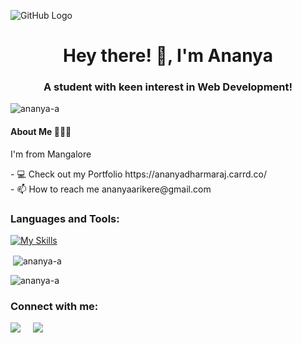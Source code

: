 ![GitHub Logo](https://github.com/Ananya-a/Ananya-a/issues/1)

<h1 align="center">Hey there! 👋, I'm Ananya</h1>
<h3 align="center">A student with keen interest in Web Development!</h3>

<p align="left"> <img src="https://komarev.com/ghpvc/?username=ananya-a&label=Profile%20views&color=0e75b6&style=flat" alt="ananya-a" /> </p>

<h4>About Me 👩🏻‍💻</h4>
<p>I'm from Mangalore</p>
<!-- <p>💻 Check out my Portfolio https://ananyadharmaraj.carrd.co/</p>
<p>📫 How to reach me **ananyaarikere@gmail.com**</p> -->
- 💻 Check out my Portfolio https://ananyadharmaraj.carrd.co/ <br />
- 📫 How to reach me ananyaarikere@gmail.com


<h3 align="left">Languages and Tools:</h3>
<!-- <p align="left"> <a href="https://developer.android.com" target="_blank" rel="noreferrer"> <img src="https://raw.githubusercontent.com/devicons/devicon/master/icons/android/android-original-wordmark.svg" alt="android" width="40" height="40"/> </a> <a href="https://www.cprogramming.com/" target="_blank" rel="noreferrer"> <img src="https://raw.githubusercontent.com/devicons/devicon/master/icons/c/c-original.svg" alt="c" width="40" height="40"/> </a> <a href="https://www.w3schools.com/css/" target="_blank" rel="noreferrer"> <img src="https://raw.githubusercontent.com/devicons/devicon/master/icons/css3/css3-original-wordmark.svg" alt="css3" width="40" height="40"/> </a> <a href="https://www.figma.com/" target="_blank" rel="noreferrer"> <img src="https://www.vectorlogo.zone/logos/figma/figma-icon.svg" alt="figma" width="40" height="40"/> </a> <a href="https://firebase.google.com/" target="_blank" rel="noreferrer"> <img src="https://www.vectorlogo.zone/logos/firebase/firebase-icon.svg" alt="firebase" width="40" height="40"/> </a> <a href="https://git-scm.com/" target="_blank" rel="noreferrer"> <img src="https://www.vectorlogo.zone/logos/git-scm/git-scm-icon.svg" alt="git" width="40" height="40"/> </a> <a href="https://www.w3.org/html/" target="_blank" rel="noreferrer"> <img src="https://raw.githubusercontent.com/devicons/devicon/master/icons/html5/html5-original-wordmark.svg" alt="html5" width="40" height="40"/> </a> <a href="https://www.java.com" target="_blank" rel="noreferrer"> <img src="https://raw.githubusercontent.com/devicons/devicon/master/icons/java/java-original.svg" alt="java" width="40" height="40"/> </a> <a href="https://www.mysql.com/" target="_blank" rel="noreferrer"> <img src="https://raw.githubusercontent.com/devicons/devicon/master/icons/mysql/mysql-original-wordmark.svg" alt="mysql" width="40" height="40"/> </a> <a href="https://www.python.org" target="_blank" rel="noreferrer"> <img src="https://raw.githubusercontent.com/devicons/devicon/master/icons/python/python-original.svg" alt="python" width="40" height="40"/> </a> </p> -->

[![My Skills](https://skillicons.dev/icons?i=c,java,html,css,python,mysql,eclipse,firebase,vscode)](https://skillicons.dev)

<p>&nbsp;<img align="center" src="https://github-readme-stats.vercel.app/api?username=ananya-a&show_icons=true&locale=en" alt="ananya-a" /></p>

<p><img align="center" src="https://github-readme-streak-stats.herokuapp.com/?user=ananya-a&" alt="ananya-a" /></p>

<h3 align="left">Connect with me:</h3>
<p>
  <a href="https://www.linkedin.com/in/ananya-a-128a67202/"><img src="https://img.shields.io/badge/linkedin-%230077B5.svg?&style=for-the-badge&logo=linkedin&logoColor=white" /></a>&nbsp;&nbsp;&nbsp;&nbsp;
  <a href="mailto:ananyadharmaraj19@gmail.com?subject=Olá%20Ananya"><img src="https://img.shields.io/badge/gmail-%23D14836.svg?&style=for-the-badge&logo=gmail&logoColor=white" /></a>&nbsp;&nbsp;&nbsp;&nbsp;
</p>
